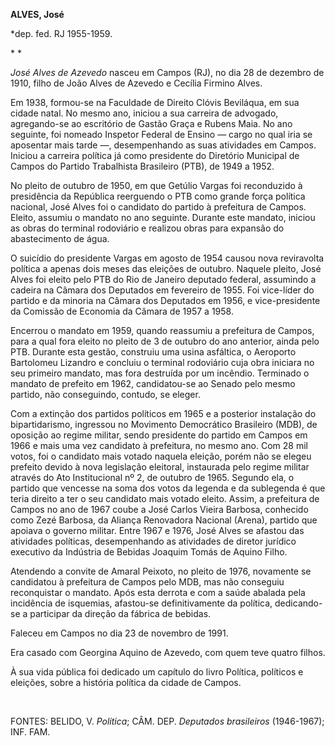 **ALVES, José**

\*dep. fed. RJ 1955-1959.

* *

*José Alves de Azevedo* nasceu em Campos (RJ), no dia 28 de dezembro de
1910, filho de João Alves de Azevedo e Cecília Firmino Alves.

Em 1938, formou-se na Faculdade de Direito Clóvis Beviláqua, em sua
cidade natal. No mesmo ano, iniciou a sua carreira de advogado,
agregando-se ao escritório de Gastão Graça e Rubens Maia. No ano
seguinte, foi nomeado Inspetor Federal de Ensino — cargo no qual iria se
aposentar mais tarde —, desempenhando as suas atividades em Campos.
Iniciou a carreira política já como presidente do Diretório Municipal de
Campos do Partido Trabalhista Brasileiro (PTB), de 1949 a 1952.

No pleito de outubro de 1950, em que Getúlio Vargas foi reconduzido à
presidência da República reerguendo o PTB como grande força política
nacional, José Alves foi o candidato do partido à prefeitura de Campos.
Eleito, assumiu o mandato no ano seguinte. Durante este mandato, iniciou
as obras do terminal rodoviário e realizou obras para expansão do
abastecimento de água.

O suicídio do presidente Vargas em agosto de 1954 causou nova
reviravolta política a apenas dois meses das eleições de outubro.
Naquele pleito, José Alves foi eleito pelo PTB do Rio de Janeiro
deputado federal, assumindo a cadeira na Câmara dos Deputados em
fevereiro de 1955. Foi vice-líder do partido e da minoria na Câmara dos
Deputados em 1956, e vice-presidente da Comissão de Economia da Câmara
de 1957 a 1958.

Encerrou o mandato em 1959, quando reassumiu a prefeitura de Campos,
para a qual fora eleito no pleito de 3 de outubro do ano anterior, ainda
pelo PTB. Durante esta gestão, construiu uma usina asfáltica, o
Aeroporto Bartolomeu Lizandro e concluiu o terminal rodoviário cuja obra
iniciara no seu primeiro mandato, mas fora destruída por um incêndio.
Terminado o mandato de prefeito em 1962, candidatou-se ao Senado pelo
mesmo partido, não conseguindo, contudo, se eleger.

Com a extinção dos partidos políticos em 1965 e a posterior instalação
do bipartidarismo, ingressou no Movimento Democrático Brasileiro (MDB),
de oposição ao regime militar, sendo presidente do partido em Campos em
1966 e mais uma vez candidato à prefeitura, no mesmo ano. Com 28 mil
votos, foi o candidato mais votado naquela eleição, porém não se elegeu
prefeito devido à nova legislação eleitoral, instaurada pelo regime
militar através do Ato Institucional nº 2, de outubro de 1965. Segundo
ela, o partido que vencesse na soma dos votos da legenda e da sublegenda
é que teria direito a ter o seu candidato mais votado eleito. Assim, a
prefeitura de Campos no ano de 1967 coube a José Carlos Vieira Barbosa,
conhecido como Zezé Barbosa, da Aliança Renovadora Nacional (Arena),
partido que apoiava o governo militar. Entre 1967 e 1976, José Alves se
afastou das atividades políticas, desempenhando as atividades de diretor
jurídico executivo da Indústria de Bebidas Joaquim Tomás de Aquino
Filho.

Atendendo a convite de Amaral Peixoto, no pleito de 1976, novamente se
candidatou à prefeitura de Campos pelo MDB, mas não conseguiu
reconquistar o mandato. Após esta derrota e com a saúde abalada pela
incidência de isquemias, afastou-se definitivamente da política,
dedicando-se a participar da direção da fábrica de bebidas.

Faleceu em Campos no dia 23 de novembro de 1991.

Era casado com Georgina Aquino de Azevedo, com quem teve quatro filhos.

À sua vida pública foi dedicado um capítulo do livro Política, políticos
e eleições, sobre a história política da cidade de Campos.

 

FONTES: BELIDO, V. *Política*; CÂM. DEP. *Deputados brasileiros*
(1946-1967); INF. FAM.

 
